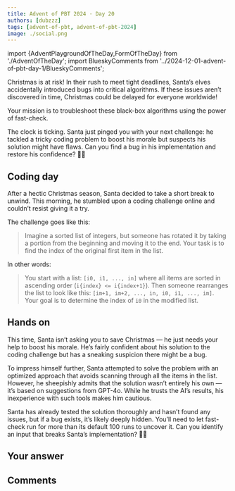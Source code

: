 ```yaml
---
title: Advent of PBT 2024 · Day 20
authors: [dubzzz]
tags: [advent-of-pbt, advent-of-pbt-2024]
image: ./social.png
---
```


import {AdventPlaygroundOfTheDay,FormOfTheDay} from './AdventOfTheDay';
import BlueskyComments from '../2024-12-01-advent-of-pbt-day-1/BlueskyComments';

Christmas is at risk! In their rush to meet tight deadlines, Santa’s elves accidentally introduced bugs into critical algorithms. If these issues aren’t discovered in time, Christmas could be delayed for everyone worldwide!

Your mission is to troubleshoot these black-box algorithms using the power of fast-check.

The clock is ticking. Santa just pinged you with your next challenge: he tackled a tricky coding problem to boost his morale but suspects his solution might have flaws. Can you find a bug in his implementation and restore his confidence? 🎄✨

<!--truncate-->

## Coding day

After a hectic Christmas season, Santa decided to take a short break to unwind. This morning, he stumbled upon a coding challenge online and couldn’t resist giving it a try.

The challenge goes like this:

> Imagine a sorted list of integers, but someone has rotated it by taking a portion from the beginning and moving it to the end. Your task is to find the index of the original first item in the list.

In other words:

> You start with a list: `[i0, i1, ..., in]` where all items are sorted in ascending order (`i{index} <= i{index+1}`).
> Then someone rearranges the list to look like this: `[im+1, im+2, ..., in, i0, i1, ..., im]`.
> Your goal is to determine the index of `i0` in the modified list.

## Hands on

This time, Santa isn’t asking you to save Christmas — he just needs your help to boost his morale. He’s fairly confident about his solution to the coding challenge but has a sneaking suspicion there might be a bug.

To impress himself further, Santa attempted to solve the problem with an optimized approach that avoids scanning through all the items in the list. However, he sheepishly admits that the solution wasn’t entirely his own — it’s based on suggestions from GPT-4o. While he trusts the AI’s results, his inexperience with such tools makes him cautious.

Santa has already tested the solution thoroughly and hasn’t found any issues, but if a bug exists, it’s likely deeply hidden. You’ll need to let fast-check run for more than its default 100 runs to uncover it. Can you identify an input that breaks Santa’s implementation? 🎄✨

<AdventPlaygroundOfTheDay />

## Your answer

<FormOfTheDay />

## Comments

<BlueskyComments url="" />
